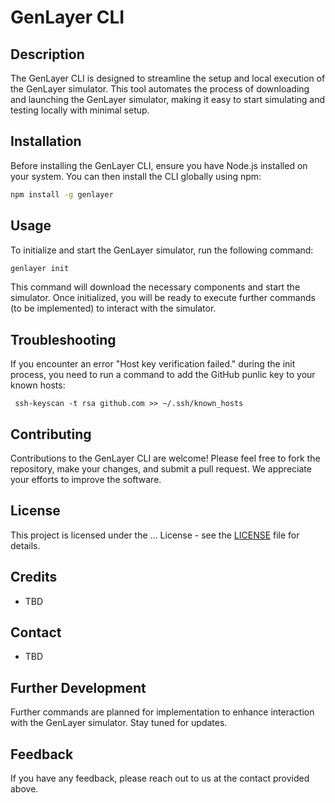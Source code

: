 # GenLayer CLI

## Description

The GenLayer CLI is designed to streamline the setup and local execution of the GenLayer simulator. This tool automates the process of downloading and launching the GenLayer simulator, making it easy to start simulating and testing locally with minimal setup.

## Installation

Before installing the GenLayer CLI, ensure you have Node.js installed on your system. You can then install the CLI globally using npm:

```bash
npm install -g genlayer
```

## Usage

To initialize and start the GenLayer simulator, run the following command:

```bash
genlayer init
```

This command will download the necessary components and start the simulator. Once initialized, you will be ready to execute further commands (to be implemented) to interact with the simulator.

## Troubleshooting

If you encounter an error "Host key verification failed." during the init process, you need to run a command to add the GitHub punlic key to your known hosts:

```
 ssh-keyscan -t rsa github.com >> ~/.ssh/known_hosts
```

## Contributing

Contributions to the GenLayer CLI are welcome! Please feel free to fork the repository, make your changes, and submit a pull request. We appreciate your efforts to improve the software.

## License

This project is licensed under the ... License - see the [LICENSE](LICENSE) file for details.

## Credits

- TBD

## Contact

- TBD

## Further Development

Further commands are planned for implementation to enhance interaction with the GenLayer simulator. Stay tuned for updates.

## Feedback

If you have any feedback, please reach out to us at the contact provided above.
